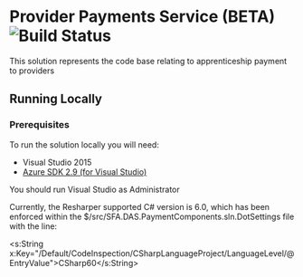 # Provider Payments Service (BETA)   ![Build Status](https://sfa-gov-uk.visualstudio.com/_apis/public/build/definitions/c39e0c0b-7aff-4606-b160-3566f3bbce23/123/badge)

This solution represents the code base relating to apprenticeship payment to providers

## Running Locally

### Prerequisites

To run the solution locally you will need:
* Visual Studio 2015
* [Azure SDK 2.9 (for Visual Studio)](https://azure.microsoft.com/en-us/downloads/)

You should run Visual Studio as Administrator

Currently, the Resharper supported C# version is 6.0, which has been enforced within the $/src/SFA.DAS.PaymentComponents.sln.DotSettings file with the line:

<s:String x:Key="/Default/CodeInspection/CSharpLanguageProject/LanguageLevel/@EntryValue">CSharp60</s:String>